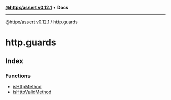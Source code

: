 [**@httpx/assert v0.12.1**](../README.md) • **Docs**

***

[@httpx/assert v0.12.1](../README.md) / http.guards

# http.guards

## Index

### Functions

- [isHttpMethod](functions/isHttpMethod.md)
- [isHttpValidMethod](functions/isHttpValidMethod.md)

